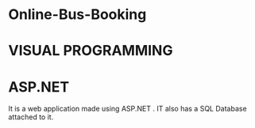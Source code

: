 # Online-Bus-Booking
# VISUAL PROGRAMMING
# ASP.NET
It is a web application made using ASP.NET . IT also has a SQL Database attached to it.
